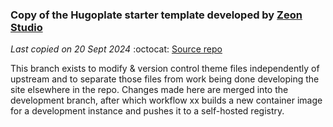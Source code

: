 ### Copy of the Hugoplate starter template developed by [Zeon Studio](https://zeon.studio/)
_Last copied on 20 Sept 2024_
:octocat: [Source repo](https://github.com/zeon-studio/hugoplate)

This branch exists to modify & version control theme files independently of upstream and to separate those files from work being done developing the site elsewhere in the repo. Changes made here are merged into the development branch, after which workflow xx builds a new container image for a development instance and pushes it to a self-hosted registry.
